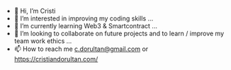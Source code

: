 - 👋 Hi, I’m Cristi
- 👀 I’m interested in improving my coding skills ...
- 🌱 I’m currently learning Web3 & Smartcontract ...
- 💞️ I’m looking to collaborate on future projects and to learn / improve my team work ethics ...
- 📫 How to reach me c.dorultan@gmail.com or https://cristiandorultan.com/

<!---
Dorultan-C/Dorultan-C is a ✨ special ✨ repository because its `README.md` (this file) appears on your GitHub profile.
You can click the Preview link to take a look at your changes.
--->
